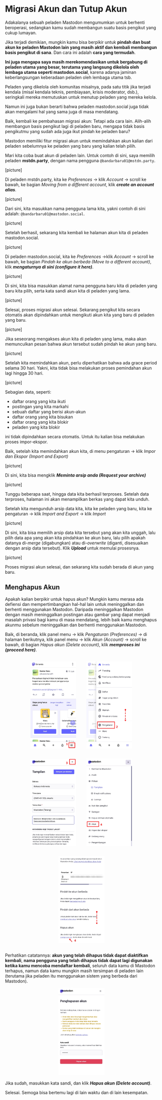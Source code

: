 # Migrasi Akun dan Tutup Akun
Adakalanya sebuah peladen Mastodon mengumumkan untuk berhenti beroperasi, sedangkan kamu sudah membangun suatu basis pengikut yang cukup lumayan.

Jika terjadi demikian, mungkin kamu bisa berpikir untuk **pindah dan buat akun ke peladen Mastodon lain yang masih aktif dan kembali membangun basis pengikut di sana**. Dan cara ini adalah **cara yang termudah**.

**Ini juga mengapa saya masih merekomendasikan untuk bergabung di peladen utama yang besar, terutama yang langsung dikelola oleh lembaga utama seperti mastodon.social**, karena adanya jaminan keberlangsungan keberadaan peladen oleh lembaga utama tsb.

Peladen yang dikelola oleh komunitas misalnya, pada satu titik jika terjadi kendala (misal kendala teknis, pembiayaan, krisis moderator, dsb.), seringkali mereka memutuskan untuk menutup peladen yang mereka kelola.

Namun ini juga bukan berarti bahwa peladen mastodon.social juga tidak akan mengalami hal yang sama juga di masa mendatang.

Baik, kembali ke pembahasan migrasi akun: Tetapi ada cara lain. Alih-alih membangun basis pengikut lagi di peladen baru, mengapa tidak basis pengikutmu yang sudah ada juga ikut pindah ke peladen baru?

Mastodon memiliki fitur migrasi akun untuk memindahkan akun kalian dari peladen sebelumnya ke peladen yang baru yang kalian telah pilih.

Mari kita coba buat akun di peladen lain. Untuk contoh di sini, saya memilih peladen **mstdn.party**, dengan nama pengguna `@bandarbaru01@mstdn.party`.

[picture]

Di peladen mstdn.party, kita ke *Preferences* -> klik *Account* -> scroll ke bawah, ke bagian *Moving from a different account*, klik ***create an account alias***.

[picture]

Dari sini, kita masukkan nama pengguna lama kita, yakni contoh di sini adalah: `@bandarbaru01@mastodon.social`.

[picture]

Setelah berhasil, sekarang kita kembali ke halaman akun kita di peladen mastodon.social.

[picture]

Di peladen mastodon.social, kita ke *Preferences* ->klik *Account* -> scroll ke bawah, ke bagian *Pindah ke akun berbeda (Move to  a different account)*, klik ***mengaturnya di sini (configure it here)***.

[picture]

Di sini, kita bisa masukkan alamat nama pengguna baru kita di peladen yang baru kita pilih, serta kata sandi akun kita di peladen yang lama.

[picture]

Selesai, proses migrasi akun selesai. Sekarang pengikut kita secara otomatis akan dipindahkan untuk mengikuti akun kita yang baru di peladen yang baru.

[picture]

Jika seseorang mengakses akun kita di peladen yang lama, maka akan memunculkan pesan bahwa akun tersebut sudah pindah ke akun yang baru.

[picture]

Setelah kita memindahkan akun, perlu diperhatikan bahwa ada grace period selama 30 hari. Yakni, kita tidak bisa melakukan proses pemindahan akun lagi hingga 30 hari.

[picture]

Sebagian data, seperti:
- daftar orang yang kita ikuti
- postingan yang kita markahi
- sebuah daftar yang berisi akun-akun
- daftar orang yang kita bisukan
- daftar orang yang kita blokir
- peladen yang kita blokir

ini tidak dipindahkan secara otomatis. Untuk itu kalian bisa melakukan proses impor-ekspor.

Baik, setelah kita memindahkan akun kita, di menu pengaturan ->  klik *Impor dan Ekspor (Import and Export)*

[picture]

Di sini, kita bisa mengklik ***Meminta arsip anda (Request your archive)***

[picture]

Tunggu beberapa saat, hingga data kita berhasil terproses. Setelah data terproses, halaman ini akan menampilkan berkas yang dapat kita unduh.

Setelah kita mengunduh arsip data kita, kita ke peladen yang baru, kita ke pengaturan -> klik *Import and Export* -> klik *Import*

[picture]

Di sini, kita bisa memilih arsip data kita tersebut yang akan kita unggah, lalu pilih data apa yang akan kita pindahkan ke akun baru, lalu pilih apakah datanya di-*merge* (digabungkan) atau di-*overwrite* (diganti, disesuaikan dengan arsip data tersebut). Klik ***Upload*** untuk memulai prosesnya.

[picture]

Proses migrasi akun selesai, dan sekarang kita sudah berada di akun yang baru.

## Menghapus Akun

Apakah kalian berpikir untuk hapus akun? Mungkin kamu merasa ada defiensi dan mempertimbangkan hal-hal lain untuk meninggalkan dan berhenti menggunakan Mastodon. Daripada meninggalkan Mastodon dengan masih meninggalkan postingan atau gambar yang dapat menjadi masalah privasi bagi kamu di masa mendatang, lebih baik kamu menghapus akunmu sebelum meninggalkan dan berhenti menggunakan Mastodon.

Baik, di beranda, klik panel menu -> klik *Pengaturan (Preferences)* -> di halaman berikutnya, klik panel menu -> klik *Akun (Account)* -> scroll ke bawah, di bagian *Hapus akun (Delete account)*, klik ***memproses ini (proceed here)***.

<div align="center">
  <div>
    <img src="../assets/25pic-01.jpg" style="display:inline-block; width:30%; margin:15px;"/>
    <img src="../assets/25pic-02.jpg" style="display:inline-block; width:30%; margin:15px;"/>
    <img src="../assets/25pic-03.jpg" style="display:inline-block; width:30%; margin:15px;"/>
    <img src="../assets/25pic-04.jpg" style="display:inline-block; width:30%; margin:15px;"/>
    <img src="../assets/25pic-05.jpg" style="display:inline-block; width:30%; margin:15px;"/>
  </div>
</div>


Perhatikan catatannya: **akun yang telah dihapus tidak dapat diaktifkan kembali**, **nama pengguna yang telah dihapus tidak dapat lagi digunakan ketika kamu mencoba mendaftar kembali**, seluruh data kamu di Mastodon terhapus, namun data kamu mungkin masih tersimpan di peladen lain (terutama jika peladen itu menggunakan sistem yang berbeda dari Mastodon).

<div align="center">
  <div>
    <img src="../assets/25pic-06.jpg" width="30%" />
  </div>
</div>

Jika sudah, masukkan kata sandi, dan klik ***Hapus akun (Delete account)***.

Selesai. Semoga bisa bertemu lagi di lain waktu dan di lain kesempatan.

